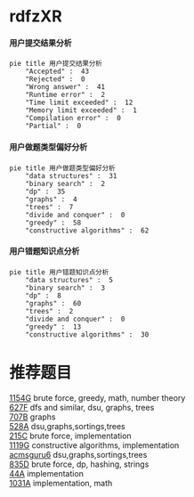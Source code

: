 # rdfzXR

<!-- tabs:start -->



#### **用户提交结果分析**

```mermaid
pie title 用户提交结果分析
    "Accepted" :  43
    "Rejected" :  0
    "Wrong answer" :  41
    "Runtime error" :  2
    "Time limit exceeded" :  12
    "Memory limit exceeded" :  1
    "Compilation error" :  0
    "Partial" :  0
```

#### **用户做题类型偏好分析**

```mermaid
pie title 用户做题类型偏好分析
    "data structures" :  31
    "binary search" :  2
    "dp" :  35
    "graphs" :  4
    "trees" :  7
    "divide and conquer" :  0
    "greedy" :  58
    "constructive algorithms" :  62
```
#### **用户错题知识点分析**

```mermaid
pie title 用户错题知识点分析
    "data structures" :  5
    "binary search" :  3
    "dp" :  8
    "graphs" :  60
    "trees" :  2
    "divide and conquer" :  0
    "greedy" :  13
    "constructive algorithms" :  30
```



<!-- tabs:end -->
# 推荐题目
[1154G](https://codeforces.com/contest/1154/problem/G)		brute force,
                        greedy,
                        math,
                        number theory		  
[627F](https://codeforces.com/contest/627/problem/F)		dfs and similar,
                        dsu,
                        graphs,
                        trees		  
[707B](https://codeforces.com/contest/707/problem/B)		graphs		  
[528A](https://codeforces.com/contest/528/problem/A)		dsu,graphs,sortings,trees		  
[215C](https://codeforces.com/contest/215/problem/C)		brute force,
                        implementation		  
[1119G](https://codeforces.com/contest/1119/problem/G)		constructive algorithms,
                        implementation		  
[acmsguru6](https://codeforces.com/contest/acmsguru/problem/6)		dsu,graphs,sortings,trees		  
[835D](https://codeforces.com/contest/835/problem/D)		brute force,
                        dp,
                        hashing,
                        strings		  
[44A](https://codeforces.com/contest/44/problem/A)		implementation		  
[1031A](https://codeforces.com/contest/1031/problem/A)		implementation,
                        math		  
